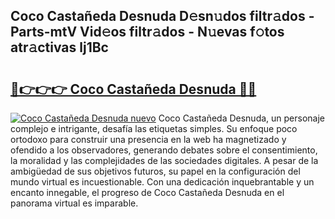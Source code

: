## Coco Castañeda Desnuda D𝚎sn𝚞dos filtr𝚊dos - Parts-mtV Vid𝚎os filtr𝚊dos - N𝚞evas f𝚘tos atr𝚊ctivas lj1Bc

# <h2><a href="http://mb40yfm.tromn.icu/?c=Coco+Casta%c3%b1eda+Desnuda">🔗👉👉👉 Coco Castañeda Desnuda 🔗🔗</a></h2>

[![Coco Castañeda Desnuda nuevo](https://i.imgur.com/pEAQMta.gif)](http://mb40yfm.tromn.icu/?c=Coco+Casta%c3%b1eda+Desnuda)
Coco Castañeda Desnuda, un personaje complejo e intrigante, desafía las etiquetas simples. Su enfoque poco ortodoxo para construir una presencia en la web ha magnetizado y ofendido a los observadores, generando debates sobre el consentimiento, la moralidad y las complejidades de las sociedades digitales. A pesar de la ambigüedad de sus objetivos futuros, su papel en la configuración del mundo virtual es incuestionable. Con una dedicación inquebrantable y un encanto innegable, el progreso de Coco Castañeda Desnuda en el panorama virtual es imparable.
